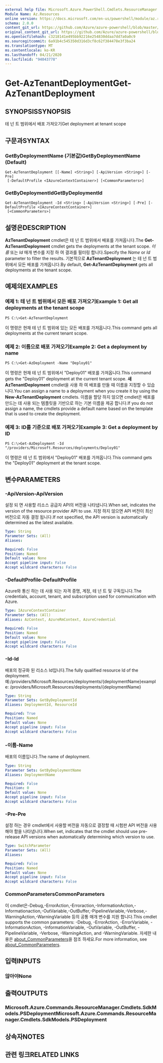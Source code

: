 ```yaml
---
external help file: Microsoft.Azure.PowerShell.Cmdlets.ResourceManager.dll-Help.xml
Module Name: Az.Resources
online version: https://docs.microsoft.com/en-us/powershell/module/az.resources/get-aztenantdeployment
schema: 2.0.0
content_git_url: https://github.com/Azure/azure-powershell/blob/master/src/Resources/Resources/help/Get-AzTenantDeployment.md
original_content_git_url: https://github.com/Azure/azure-powershell/blob/master/src/Resources/Resources/help/Get-AzTenantDeployment.md
ms.openlocfilehash: c3218141e495bb92216e254830ddaa7dd7a0a0c9
ms.sourcegitcommit: 6a91b4c545350d316d3cf8c62f384478e3f3ba24
ms.translationtype: MT
ms.contentlocale: ko-KR
ms.lasthandoff: 04/21/2020
ms.locfileid: "94043778"
---
```

# <span data-ttu-id="7e774-101">Get-AzTenantDeployment</span><span class="sxs-lookup"><span data-stu-id="7e774-101">Get-AzTenantDeployment</span></span>

## <span data-ttu-id="7e774-102">SYNOPSIS</span><span class="sxs-lookup"><span data-stu-id="7e774-102">SYNOPSIS</span></span>
<span data-ttu-id="7e774-103">테 넌 트 범위에서 배포 가져오기</span><span class="sxs-lookup"><span data-stu-id="7e774-103">Get deployment at tenant scope</span></span>

## <span data-ttu-id="7e774-104">구문과</span><span class="sxs-lookup"><span data-stu-id="7e774-104">SYNTAX</span></span>

### <span data-ttu-id="7e774-105">GetByDeploymentName (기본값)</span><span class="sxs-lookup"><span data-stu-id="7e774-105">GetByDeploymentName (Default)</span></span>
```
Get-AzTenantDeployment [[-Name] <String>] [-ApiVersion <String>] [-Pre]
 [-DefaultProfile <IAzureContextContainer>] [<CommonParameters>]
```

### <span data-ttu-id="7e774-106">GetByDeploymentId</span><span class="sxs-lookup"><span data-stu-id="7e774-106">GetByDeploymentId</span></span>
```
Get-AzTenantDeployment -Id <String> [-ApiVersion <String>] [-Pre] [-DefaultProfile <IAzureContextContainer>]
 [<CommonParameters>]
```

## <span data-ttu-id="7e774-107">설명은</span><span class="sxs-lookup"><span data-stu-id="7e774-107">DESCRIPTION</span></span>
<span data-ttu-id="7e774-108">**AzTenantDeployment** cmdlet은 테 넌 트 범위에서 배포를 가져옵니다.</span><span class="sxs-lookup"><span data-stu-id="7e774-108">The **Get-AzTenantDeployment** cmdlet gets the deployments at the tenant scope.</span></span>
<span data-ttu-id="7e774-109">*이름* 또는 *Id* 매개 변수를 지정 하 여 결과를 필터링 합니다.</span><span class="sxs-lookup"><span data-stu-id="7e774-109">Specify the *Name* or *Id* parameter to filter the results.</span></span>
<span data-ttu-id="7e774-110">기본적으로 **AzTenantDeployment** 는 테 넌 트 범위에서 모든 배포를 가져옵니다.</span><span class="sxs-lookup"><span data-stu-id="7e774-110">By default, **Get-AzTenantDeployment** gets all deployments at the tenant scope.</span></span>

## <span data-ttu-id="7e774-111">예제의</span><span class="sxs-lookup"><span data-stu-id="7e774-111">EXAMPLES</span></span>

### <span data-ttu-id="7e774-112">예제 1: 테 넌 트 범위에서 모든 배포 가져오기</span><span class="sxs-lookup"><span data-stu-id="7e774-112">Example 1: Get all deployments at the tenant scope</span></span>
```
PS C:\>Get-AzTenantDeployment
```

<span data-ttu-id="7e774-113">이 명령은 현재 테 넌 트 범위에 있는 모든 배포를 가져옵니다.</span><span class="sxs-lookup"><span data-stu-id="7e774-113">This command gets all deployments at the current tenant scope.</span></span>

### <span data-ttu-id="7e774-114">예제 2: 이름으로 배포 가져오기</span><span class="sxs-lookup"><span data-stu-id="7e774-114">Example 2: Get a deployment by name</span></span>
```
PS C:\>Get-AzDeployment -Name "Deploy01"
```

<span data-ttu-id="7e774-115">이 명령은 현재 테 넌 트 범위에서 "Deploy01" 배포를 가져옵니다.</span><span class="sxs-lookup"><span data-stu-id="7e774-115">This command gets the "Deploy01" deployment at the current tenant scope.</span></span>
<span data-ttu-id="7e774-116">**새 AzTenantDeployment** cmdlet을 사용 하 여 배포를 만들 때 이름을 지정할 수 있습니다.</span><span class="sxs-lookup"><span data-stu-id="7e774-116">You can assign a name to a deployment when you create it by using the **New-AzTenantDeployment** cmdlets.</span></span>
<span data-ttu-id="7e774-117">이름을 할당 하지 않으면 cmdlet은 배포를 만드는 데 사용 되는 템플릿을 기반으로 하는 기본 이름을 제공 합니다.</span><span class="sxs-lookup"><span data-stu-id="7e774-117">If you do not assign a name, the cmdlets provide a default name based on the template that is used to create the deployment.</span></span>

### <span data-ttu-id="7e774-118">예제 3: ID를 기준으로 배포 가져오기</span><span class="sxs-lookup"><span data-stu-id="7e774-118">Example 3: Get a deployment by ID</span></span>
```
PS C:\>Get-AzDeployment -Id "/providers/Microsoft.Resources/deployments/Deploy01"
```

<span data-ttu-id="7e774-119">이 명령은 테 넌 트 범위에서 "Deploy01" 배포를 가져옵니다.</span><span class="sxs-lookup"><span data-stu-id="7e774-119">This command gets the "Deploy01" deployment at the tenant scope.</span></span>

## <span data-ttu-id="7e774-120">변수</span><span class="sxs-lookup"><span data-stu-id="7e774-120">PARAMETERS</span></span>

### <span data-ttu-id="7e774-121">-ApiVersion</span><span class="sxs-lookup"><span data-stu-id="7e774-121">-ApiVersion</span></span>
<span data-ttu-id="7e774-122">설정 되 면 사용할 리소스 공급자 API의 버전을 나타냅니다.</span><span class="sxs-lookup"><span data-stu-id="7e774-122">When set, indicates the version of the resource provider API to use.</span></span>
<span data-ttu-id="7e774-123">지정 하지 않으면 API 버전이 최신 버전으로 자동 결정 됩니다.</span><span class="sxs-lookup"><span data-stu-id="7e774-123">If not specified, the API version is automatically determined as the latest available.</span></span>

```yaml
Type: String
Parameter Sets: (All)
Aliases:

Required: False
Position: Named
Default value: None
Accept pipeline input: False
Accept wildcard characters: False
```

### <span data-ttu-id="7e774-124">-DefaultProfile</span><span class="sxs-lookup"><span data-stu-id="7e774-124">-DefaultProfile</span></span>
<span data-ttu-id="7e774-125">Azure와 통신 하는 데 사용 되는 자격 증명, 계정, 테 넌 트 및 구독입니다.</span><span class="sxs-lookup"><span data-stu-id="7e774-125">The credentials, account, tenant, and subscription used for communication with Azure.</span></span>

```yaml
Type: IAzureContextContainer
Parameter Sets: (All)
Aliases: AzContext, AzureRmContext, AzureCredential

Required: False
Position: Named
Default value: None
Accept pipeline input: False
Accept wildcard characters: False
```

### <span data-ttu-id="7e774-126">-Id</span><span class="sxs-lookup"><span data-stu-id="7e774-126">-Id</span></span>
<span data-ttu-id="7e774-127">배포의 정규화 된 리소스 Id입니다.</span><span class="sxs-lookup"><span data-stu-id="7e774-127">The fully qualified resource Id of the deployment.</span></span>
<span data-ttu-id="7e774-128">예:/providers/Microsoft.Resources/deployments/{deploymentName}</span><span class="sxs-lookup"><span data-stu-id="7e774-128">example: /providers/Microsoft.Resources/deployments/{deploymentName}</span></span>

```yaml
Type: String
Parameter Sets: GetByDeploymentId
Aliases: DeploymentId, ResourceId

Required: True
Position: Named
Default value: None
Accept pipeline input: False
Accept wildcard characters: False
```

### <span data-ttu-id="7e774-129">-이름</span><span class="sxs-lookup"><span data-stu-id="7e774-129">-Name</span></span>
<span data-ttu-id="7e774-130">배포의 이름입니다.</span><span class="sxs-lookup"><span data-stu-id="7e774-130">The name of deployment.</span></span>

```yaml
Type: String
Parameter Sets: GetByDeploymentName
Aliases: DeploymentName

Required: False
Position: 0
Default value: None
Accept pipeline input: False
Accept wildcard characters: False
```

### <span data-ttu-id="7e774-131">-Pre</span><span class="sxs-lookup"><span data-stu-id="7e774-131">-Pre</span></span>
<span data-ttu-id="7e774-132">설정 하는 경우 cmdlet에서 사용할 버전을 자동으로 결정할 때 시험판 API 버전을 사용 해야 함을 나타냅니다.</span><span class="sxs-lookup"><span data-stu-id="7e774-132">When set, indicates that the cmdlet should use pre-release API versions when automatically determining which version to use.</span></span>

```yaml
Type: SwitchParameter
Parameter Sets: (All)
Aliases:

Required: False
Position: Named
Default value: None
Accept pipeline input: False
Accept wildcard characters: False
```

### <span data-ttu-id="7e774-133">CommonParameters</span><span class="sxs-lookup"><span data-stu-id="7e774-133">CommonParameters</span></span>
<span data-ttu-id="7e774-134">이 cmdlet은-Debug,-ErrorAction,-Erroraction,-InformationAction,-Informationaction,-OutVariable,-OutBuffer,-PipelineVariable,-Verbose,-WarningAction,-WarningVariable 등의 공통 매개 변수를 지원 합니다.</span><span class="sxs-lookup"><span data-stu-id="7e774-134">This cmdlet supports the common parameters: -Debug, -ErrorAction, -ErrorVariable, -InformationAction, -InformationVariable, -OutVariable, -OutBuffer, -PipelineVariable, -Verbose, -WarningAction, and -WarningVariable.</span></span> <span data-ttu-id="7e774-135">자세한 내용은 [about_CommonParameters](http://go.microsoft.com/fwlink/?LinkID=113216)을 참조 하세요.</span><span class="sxs-lookup"><span data-stu-id="7e774-135">For more information, see [about_CommonParameters](http://go.microsoft.com/fwlink/?LinkID=113216).</span></span>

## <span data-ttu-id="7e774-136">입력</span><span class="sxs-lookup"><span data-stu-id="7e774-136">INPUTS</span></span>

### <span data-ttu-id="7e774-137">않아야</span><span class="sxs-lookup"><span data-stu-id="7e774-137">None</span></span>

## <span data-ttu-id="7e774-138">출력</span><span class="sxs-lookup"><span data-stu-id="7e774-138">OUTPUTS</span></span>

### <span data-ttu-id="7e774-139">Microsoft.Azure.Commands.ResourceManager.Cmdlets.SdkModels.PSDeployment</span><span class="sxs-lookup"><span data-stu-id="7e774-139">Microsoft.Azure.Commands.ResourceManager.Cmdlets.SdkModels.PSDeployment</span></span>

## <span data-ttu-id="7e774-140">상속자</span><span class="sxs-lookup"><span data-stu-id="7e774-140">NOTES</span></span>

## <span data-ttu-id="7e774-141">관련 링크</span><span class="sxs-lookup"><span data-stu-id="7e774-141">RELATED LINKS</span></span>
